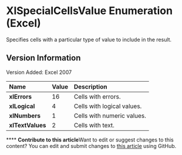 
# XlSpecialCellsValue Enumeration (Excel)

Specifies cells with a particular type of value to include in the result.


## Version Information

Version Added: Excel 2007 



|**Name**|**Value**|**Description**|
|:-----|:-----|:-----|
| **xlErrors**|16|Cells with errors.|
| **xlLogical**|4|Cells with logical values.|
| **xlNumbers**|1|Cells with numeric values.|
| **xlTextValues**|2|Cells with text.|

****   **Contribute to this article**Want to edit or suggest changes to this content? You can edit and submit changes to  [this article](https://github.com/jhershey00/VBA_Excel_Test/OpenXMLCon/articles/0fdd2624-4292-02ed-d490-524da69a1a3a.md) using GitHub.

